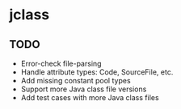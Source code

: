 # jclass

## TODO

* Error-check file-parsing
* Handle attribute types: Code, SourceFile, etc.
* Add missing constant pool types
* Support more Java class file versions
* Add test cases with more Java class files

